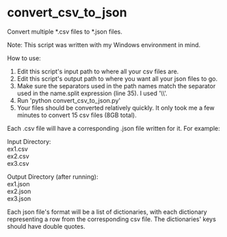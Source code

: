 # convert_csv_to_json
Convert multiple *.csv files to *.json files.

Note: This script was written with my Windows environment in mind.  

How to use:  
1) Edit this script's input path to where all your csv files are.  
2) Edit this script's output path to where you want all your json files to go.  
3) Make sure the separators used in the path names match the separator used in the name.split expression (line 35). I used '\\\\'.  
4) Run 'python convert_csv_to_json.py'  
5) Your files should be converted relatively quickly. It only took me a few minutes to convert 15 csv files (8GB total).  


Each .csv file will have a corresponding .json file written for it. For example:  

Input Directory:  
    ex1.csv  
    ex2.csv  
    ex3.csv  

Output Directory (after running):  
    ex1.json  
    ex2.json  
    ex3.json  


Each json file's format will be a list of dictionaries, with each dictionary representing a row from the corresponding csv file. The dictionaries' keys should have double quotes.
